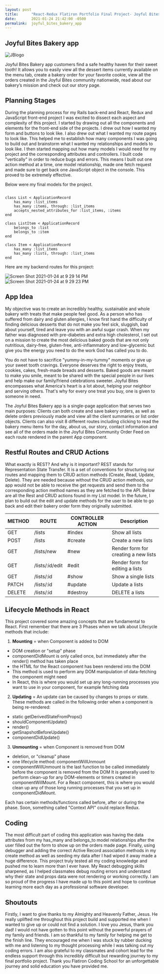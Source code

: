 ```yaml
---
layout: post
title:      "React-Redux Flatiron Portfolio Final Project- Joyful Bites Bakery"
date:       2021-01-24 21:42:00 -0500
permalink:  joyful_bites_bakery_app
---
```


## Joyful Bites Bakery app

![JBlogo](https://user-images.githubusercontent.com/61069416/105647206-fafafc00-5e71-11eb-8257-5ee6ee037da8.jpg)

Joyful Bites Bakery app customers find a safe healthy haven for their sweet tooth! It allows you to easily view all the dessert items currently available on the menu tab, create a bakery order for your favorite cookie, view all the orders created in the Joyful Bites community nationwide, read about our bakery’s mission and check out our story page. 

## Planning Stages 

During the planning process for my Rails back-end and React, Redux and JavaScript front-end project I was excited to dissect each aspect and complexity of this project. I started by drawing out all the components and elements for the front-end side of the projects. I drew out how I wanted my form and buttons to look like. I also drew out what I wanted my route pages to look like. This helped me to establish how many components I was going to build out and brainstorm what I wanted my relationships and models to look like. I then started mapping out how many models I would need for my project and the corresponding attributes and controllers. I built code "vertically" in order to reduce bugs and errors. This means I built out one action method at a time, one model relationship, made one fetch request and made sure to get back one JavaScript object in the console. This proved to be extremely effective.

Below were my final models for the project.
```
  
class List < ApplicationRecord
    has_many :list_items
    has_many :items, through: :list_items 
    accepts_nested_attributes_for :list_items, :items 
end
  
class ListItem < ApplicationRecord
    belongs_to :list 
    belongs_to :item 
end

class Item < ApplicationRecord
    has_many :list_items
    has_many :lists, through: :list_items 
end 

```
Here are my backend routes for this project:


![Screen Shot 2021-01-24 at 9 29 14 PM](https://user-images.githubusercontent.com/61069416/105654089-4a015b00-5e8b-11eb-87c7-c0773f2cf9eb.png)
![Screen Shot 2021-01-24 at 9 29 23 PM](https://user-images.githubusercontent.com/61069416/105655128-77e79f00-5e8d-11eb-92a7-8a4b825f5c62.png)


## App Idea

My objective was to create an incredibly healthy, sustainable and whole bakery with treats that make people feel good. As a person who has suffered from dairy and gluten allergies, I know first hand the difficulty of finding delicious desserts that do not make you feel sick, sluggish, bad about yourself, tired and leave you with an awful sugar crash. When my father was diagnosed with pre-diabetes and extra high cholesterol, I set out on a mission to create the most delicious baked goods that are not only nutritious, dairy-free, gluten-free, anti-inflammatory and low-glycemic but give you the energy you need to do the work God has called you to do.

You do not have to sacrifice "yummy-in-my-tummy" moments or give up your sweet tooth cravings. Everyone deserves the right to enjoy treats, cookies, cakes, fresh-made breads and desserts. Baked goods are meant to make you smile, meant to be shared with the special people in our lives and help make our family/friend celebrations sweeter. Joyful Bites encompasses what America's heart is a lot about, helping your neighbor and serving others. That's why for every one treat you buy, one is given to someone in need.

The Joyful Bites Bakery app is a single-page application that serves two main purposes: Clients can both create and save bakery orders, as well as delete orders previously made and view all the client summaries or list order objects. Clients can also visit 8 different routes including clicking to read the bakery menu items for the day, about us, our story, contact information and see all of the orders made in the Joyful Bites Community Order Feed on each route rendered in the parent App component.

## Restful Routes and CRUD Actions
What exactly is REST? And why is it important? REST stands for Representation State Transfer. It is a set of conventions for structuring our routes and mapping them to CRUD action methods (Create, Read, Update, Delete). They are needed because without the CRUD action methods, our app would not be able to receive the get requests and send them to the corresponding action method names as they are fetched to the API. Below are all the Rest and CRUD actions found in my List model. In the future, I plan to build out the edit and update methods for the user to be able to go back and edit their bakery order form they originally submitted.


  | METHOD | ROUTE | CONTROLLER ACTION   | Description |
| ------------- |-------------| ----------- | ------------------- |
| GET  |  /lists | #index | Show all lists | 
| POST | /lists | #create | Create a new lists
| GET  | /lists/new | #new | Render form for creating a new lists|
| GET  | /lists/:id/edit | #edit | Render form for editing a lists |
| GET  | /lists/:id | #show | Show a single lists |
| PATCH | /lists/:id | #update | Update a lists |
| DELETE | /lists/:id | #destroy | DELETE a lists |

## Lifecycle Methods in React

This project covered some amazing concepts that are fundamental to React. First remember that there are 3 Phases when we talk about Lifecycle methods that include:
1. **Mounting** = when Component is added to DOM
* DOM creation or  "setup" phase
* componentDidMount is only called once, but immediately after the render() method has taken place
* the HTML for the React component has been rendered into the DOM 
* This method is used to perform any DOM manipulation of data-fetching the component might need
* In React, this is where you would set up any long-running processes you want to use in your component, for example fetching data

2. **Updating** = An update can be caused by changes to props or state. These methods are called in the following order when a component is being re-rendered:

* static getDerivedStateFromProps()
* shouldComponentUpdate()
* render()
* getSnapshotBeforeUpdate()
* componentDidUpdate()


3. **Unmounting** = when Component is removed from DOM

* deletion, or "cleanup" phase
* one lifecycle method: componentWillUnmount
*  componentWillUnmount is the last function to be called immediately before the component is removed from the DOM It is generally used to perform clean-up for any DOM-elements or timers created in componentWillMount. For a React component, this is where you would clean up any of those long running processes that you set up in componentDidMount.

Each has certain methods/functions called before, after or during the phase. Soon, something called "Context API" could replace Redux. 

## Coding

The most difficult part of coding this application was having the data attributes from my has_many and belongs_to model relationships after the user filled out the form to show up on the orders made page. Finally, using debugger and adding the correct Active Record association methods in my create method as well as seeding my data after I had wiped it away made a huge difference. This project truly tested all my coding knowledge and pushed me to learn more than I ever have. My React debugging skills sharpened, as I helped classmates debug routing errors and understand why their state and props data were not rendering or working correctly. I am so proud of the progress I have made up to this point and hope to continue learning more each day as a professional software developer. 

## Shoutouts 

Firstly, I want to give thanks to my Almighty and Heavenly Father, Jesus. He really uplifted me throughout this project build and supported me when I wanted to give up or could not find a solution. I love you Jesus, thank you dad! I would not have gotten to this point without the powerful prayers of my family and friends. I am so thankful to my family for helping me get to the finish line. They encouraged me when I was stuck by rubber ducking with me and listening to my thought processing while I was talking out my coding errors. I am also grateful to my classmates and cohort lead for the endless support through this incredibly difficult but rewarding journey to my final portfolio project. Thank you Flatiron Coding School for an unforgettable journey and solid education you have provided me. 








